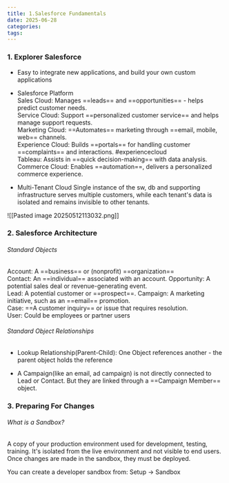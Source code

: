 ```yaml
---
title: 1.Salesforce Fundamentals
date: 2025-06-28
categories: 
tags:
---
```

### 1. Explorer Salesforce

- Easy to integrate new applications, and build your own custom applications

- Salesforce Platform  
	Sales Cloud: Manages ==leads== and ==opportunities== - helps predict customer needs.  
	Service Cloud: Support ==personalized customer service== and helps manage support requests.   
	Marketing Cloud: ==Automates== marketing through ==email, mobile, web== channels.   
	Experience Cloud: Builds ==portals== for handling customer ==complaints== and interactions.  #experiencecloud   
	Tableau:  Assists in ==quick decision-making== with data analysis.  
	Commerce Cloud: Enables ==automation==, delivers a personalized commerce experience.  

- Multi-Tenant Cloud
	Single instance of the sw, db and supporting infrastructure serves multiple customers, while each tenant's data is isolated and remains invisible to other tenants.

![[Pasted image 20250512113032.png]]


### 2. Salesforce Architecture

###### Standard Objects

Account: A ==business== or (nonprofit) ==organization==  
Contact: An ==individual== associated with an account.
Opportunity: A potential sales deal or revenue-generating event.  
Lead: A potential customer or ==prospect==.
Campaign: A marketing initiative, such as an ==email== promotion.  
Case: ==A customer inquiry== or issue that requires resolution.  
User: Could be employees or partner users

###### Standard Object Relationships

- Lookup Relationship(Parent-Child):  One Object references another - the parent object holds the reference

- A Campaign(like an email, ad campaign) is not directly connected to Lead or Contact. But they are linked through a ==Campaign Member== object.

### 3. Preparing For Changes

###### What is a Sandbox?
A copy of your production environment used for development, testing, training.
It's isolated from the live environment and not visible to end users.
Once changes are made in the sandbox, they must be deployed.

You can create a developer sandbox from:
Setup -> Sandbox 


